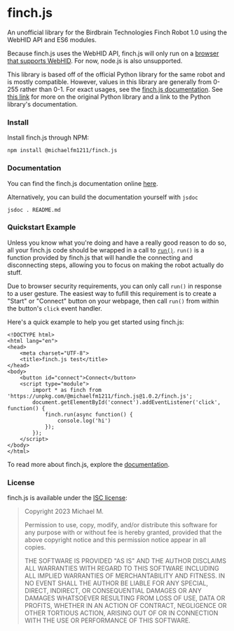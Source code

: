 # finch.js
An unofficial library for the Birdbrain Technologies Finch Robot 1.0 using
the WebHID API and ES6 modules.

Because finch.js uses the WebHID API, finch.js will only run on a
[browser that supports WebHID](https://caniuse.com/webhid). For now, node.js
is also unsupported.

This library is based off of the official Python library for the same robot and
is mostly compatible. However, values in this library are generally from 0-255
rather than 0-1. For exact usages, see the
[finch.js documentation](https://michaelfm1211.github.io/finch.js/). See
[this link](https://learn.birdbraintechnologies.com/finch1/python/install) for
more on the original Python library and a link to the Python library's
documentation.

### Install
Install finch.js through NPM:
```
npm install @michaelfm1211/finch.js
```

### Documentation
You can find the finch.js documentation online
[here](https://michaelfm1211.github.io/finch.js/).

Alternatively, you can build the documentation yourself with `jsdoc`
```
jsdoc . README.md
```

### Quickstart Example
Unless you know what you're doing and have a really good reason to do so, all
your finch.js code should be wrapped in a call to
[`run()`](https://michaelfm1211.github.io/finch.js/global.html#run). `run()` is
a function provided by finch.js that will handle the connecting and
disconnecting steps, allowing you to focus on making the robot actually do
stuff.

Due to browser security requirements, you can only call `run()` in response to
a user gesture. The easiest way to fufill this requirement is to create a
"Start" or "Connect" button on your webpage, then call `run()` from within
the button's `click` event handler.

Here's a quick example to help you get started using finch.js:
```
<!DOCTYPE html>
<html lang="en">
<head>
    <meta charset="UTF-8">
    <title>finch.js test</title>
</head>
<body>
    <button id="connect">Connect</button>
    <script type="module">
        import * as finch from 'https://unpkg.com/@michaelfm1211/finch.js@1.0.2/finch.js';
        document.getElementById('connect').addEventListener('click', function() {
            finch.run(async function() {
                console.log('hi')
            });
        });
    </script>
</body>
</html>
```
To read more about finch.js, explore the
[documentation](https://michaelfm1211.github.io/finch.js/).

### License

finch.js is available under the
[ISC license](https://choosealicense.com/licenses/isc/):
> Copyright 2023 Michael M.
>
> Permission to use, copy, modify, and/or distribute this software for any
> purpose with or without fee is hereby granted, provided that the above
> copyright notice and this permission notice appear in all copies.
>
> THE SOFTWARE IS PROVIDED "AS IS" AND THE AUTHOR DISCLAIMS ALL WARRANTIES
> WITH REGARD TO THIS SOFTWARE INCLUDING ALL IMPLIED WARRANTIES OF
> MERCHANTABILITY AND FITNESS. IN NO EVENT SHALL THE AUTHOR BE LIABLE FOR ANY
> SPECIAL, DIRECT, INDIRECT, OR CONSEQUENTIAL DAMAGES OR ANY DAMAGES
> WHATSOEVER RESULTING FROM LOSS OF USE, DATA OR PROFITS, WHETHER IN AN ACTION
> OF CONTRACT, NEGLIGENCE OR OTHER TORTIOUS ACTION, ARISING OUT OF OR IN
> CONNECTION WITH THE USE OR PERFORMANCE OF THIS SOFTWARE.
